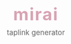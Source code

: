 <div align="center" style="margin-bottom: 40px;">
    <h1 style="color: #d8a3b3; font-size: 2.8em; margin: 0; letter-spacing: 2px;">mirai</h1>
    <p style="color: #666; font-size: 1.2em; margin-top: 10px;">taplink generator</p>
</div>